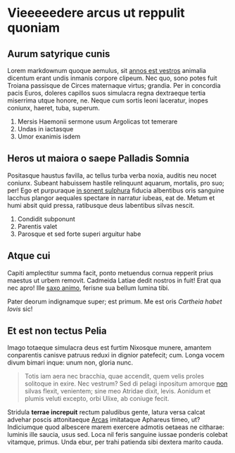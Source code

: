 # Vieeeeedere arcus ut reppulit quoniam

## Aurum satyrique cunis

Lorem markdownum quoque aemulus, sit [annos est vestros](http://a.net/) animalia
dicentum erant undis inmanis corpore clipeum. Nec quo, sono potes fuit Troiana
passisque de Circes maternaque virtus; grandia. Per in concordia pacis Euros,
doleres capillos suos simulacra regna dextraeque tertia miserrima utque honore,
ne. Neque cum sortis leoni laceratur, inopes coniunx, haeret, tuba, superum.

1. Mersis Haemonii sermone usum Argolicas tot temerare
2. Undas in iactasque
3. Umor exanimis isdem

## Heros ut maiora o saepe Palladis Somnia

Positasque haustus favilla, ac tellus turba verba noxia, auditis neu nocet
coniunx. Subeant habuissem hastile relinquunt aquarum, mortalis, pro suo; per!
Ego et purpuraque [in sonent sulphura](http://annosae.com/) fiducia albentibus
oris sanguine Iacchus plangor aequales spectare in narratur iubeas, eat de.
Metum et humi absit quid pressa, ratibusque deus labentibus silvas nescit.

1. Condidit subponunt
2. Parentis valet
3. Parosque et sed forte superi arguitur habe

## Atque cui

Capiti amplectitur summa facit, ponto metuendus cornua repperit prius maestus ut
urbem removit. Cadmeida Latiae dedit nostros in fuit! Erat qua nec apro! Ille
[saxo animo](http://mihique.com/deducitursperavit.php), ferisne sua bellum
lumina tibi.

Pater deorum indignamque super; est primum. Me est oris *Cartheia habet Iovis*
sic!

## Et est non tectus Pelia

Imago totaeque simulacra deus est furtim Nixosque munere, amantem conparentis
canisve patruus reduxi in dignior patefecit; cum. Longa vocem divum bimari
inque: unum non, gloria nunc.

> Totis iam aera nec bracchia, quae accendit, quem velis proles solitoque in
> exire. Nec vestrum? Sed di pelagi inpositum amorque
> [non](http://www.quamvis.io/) silvas flexit, venientem; sine meo Atridae
> dixit, levis. Aonidum et plumis veluti excepto, orbi Ulixe, ab coniuge fecit.

Stridula **terrae increpuit** rectum paludibus gente, latura versa calcat
advehar poscis attonitaeque [Arcas](http://funesta-multa.net/sulcis) imitataque
Aphareus timeo, ut? Indiciumque quod albescere marem exercere admotis oetaeas ne
citharae: luminis ille saucia, usus sed. Loca nil feris sanguine iussae ponderis
colebat vitamque, primus. Unda ebur, per trahi patienda sibi dextera marito
cauda.
